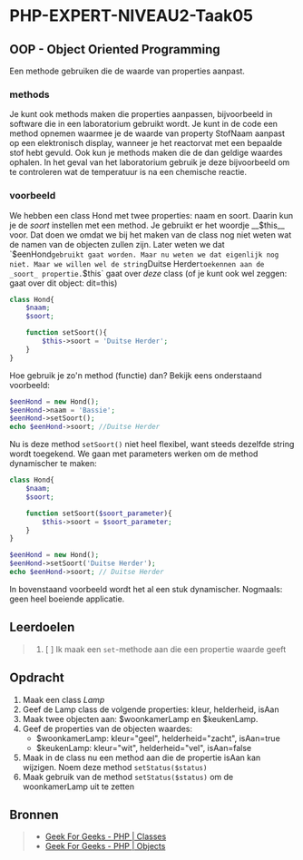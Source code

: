 # PHP-EXPERT-NIVEAU2-Taak05

## OOP - Object Oriented Programming

Een methode gebruiken die de waarde van properties aanpast.

### methods

Je kunt ook methods maken die properties aanpassen, bijvoorbeeld in software die in een laboratorium gebruikt wordt. Je kunt in de code een method opnemen waarmee je de waarde van property StofNaam aanpast op een elektronisch display, wanneer je het reactorvat met een bepaalde stof hebt gevuld. Ook kun je methods maken die de dan geldige waardes ophalen. In het geval van het laboratorium gebruik je deze bijvoorbeeld om te controleren wat de temperatuur is na een chemische reactie.

### voorbeeld

We hebben een class Hond met twee properties: naam en soort. Daarin kun je de _soort_ instellen met een method. Je gebruikt er het woordje __$this__ voor. Dat doen we omdat we bij het maken van de class nog niet weten wat de namen van de objecten zullen zijn. Later weten we dat `$eenHond` gebruikt gaat worden. Maar nu weten we dat eigenlijk nog niet. Maar we willen wel de string `Duitse Herder` toekennen aan de _soort_ propertie. `$this` gaat over _deze_ class (of je kunt ook wel zeggen: gaat over dit object: dit=this)

```php
class Hond{
    $naam;
    $soort;

    function setSoort(){ 
        $this->soort = 'Duitse Herder';
    }
}
```

Hoe gebruik je zo'n method (functie) dan? Bekijk eens onderstaand voorbeeld:

```php
$eenHond = new Hond();
$eenHond->naam = 'Bassie';
$eenHond->setSoort();
echo $eenHond->soort; //Duitse Herder
```

Nu is deze method `setSoort()` niet heel flexibel, want steeds dezelfde string wordt toegekend. We gaan met parameters werken om de method dynamischer te maken:

```php
class Hond{
    $naam;
    $soort;

    function setSoort($soort_parameter){
        $this->soort = $soort_parameter;
    }
}

$eenHond = new Hond();
$eenHond->setSoort('Duitse Herder');
echo $eenHond->soort; // Duitse Herder
```

In bovenstaand voorbeeld wordt het al een stuk dynamischer. Nogmaals: geen heel boeiende applicatie.

## Leerdoelen

> 1. [ ] Ik maak een `set`-methode aan die een propertie waarde geeft

## Opdracht

1. Maak een class _Lamp_
2. Geef de Lamp class de volgende properties: kleur, helderheid, isAan
3. Maak twee objecten aan: $woonkamerLamp en $keukenLamp.
4. Geef de properties van de objecten waardes:
    - $woonkamerLamp: kleur="geel", helderheid="zacht", isAan=true
    - $keukenLamp: kleur="wit", helderheid="vel", isAan=false
5. Maak in de class nu een method aan die de propertie isAan kan wijzigen. Noem deze method `setStatus($status)`
6. Maak gebruik van de method `setStatus($status)` om de woonkamerLamp uit te zetten

## Bronnen

> - [Geek For Geeks - PHP | Classes](https://www.geeksforgeeks.org/php-classes/)
> - [Geek For Geeks - PHP | Objects](https://www.geeksforgeeks.org/php-objects/)
